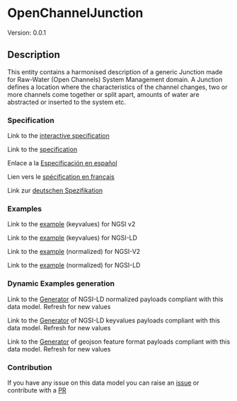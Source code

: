 # OpenChannelJunction
Version: 0.0.1

## Description 

This entity contains a harmonised description of a generic Junction made for Raw-Water (Open Channels) System Management domain. A Junction defines a location where the characteristics of the channel changes, two or more channels come together or split apart, amounts of water are abstracted or inserted to the system etc.
### Specification

Link to the [interactive specification](https://swagger.lab.fiware.org/?url=https://smart-data-models.github.io/dataModel.OpenChannelManagement/OpenChannelJunction/swagger.yaml)

Link to the [specification](https://smart-data-models.github.io/dataModel.OpenChannelManagement/OpenChannelJunction/doc/spec.md)

Enlace a la [Especificación en español](https://smart-data-models.github.io/dataModel.OpenChannelManagement/OpenChannelJunction/doc/spec_ES.md)

Lien vers le [spécification en français](https://smart-data-models.github.io/dataModel.OpenChannelManagement/OpenChannelJunction/doc/spec_FR.md)

Link zur [deutschen Spezifikation](https://smart-data-models.github.io/dataModel.OpenChannelManagement/OpenChannelJunction/doc/spec_DE.md)
### Examples

Link to the [example](https://smart-data-models.github.io/dataModel.OpenChannelManagement/OpenChannelJunction/examples/example.json) (keyvalues) for NGSI v2

Link to the [example](https://smart-data-models.github.io/dataModel.OpenChannelManagement/OpenChannelJunction/examples/example.jsonld) (keyvalues) for NGSI-LD

Link to the [example](https://smart-data-models.github.io/dataModel.OpenChannelManagement/OpenChannelJunction/examples/example-normalized.json) (normalized) for NGSI-V2

Link to the [example](https://smart-data-models.github.io/dataModel.OpenChannelManagement/OpenChannelJunction/examples/example-normalized.jsonld) (normalized) for NGSI-LD
### Dynamic Examples generation

Link to the [Generator](https://smartdatamodels.org/extra/ngsi-ld_generator_v0.92.php?schemaUrl=https://raw.githubusercontent.com/smart-data-models/dataModel.OpenChannelManagement/master/OpenChannelJunction/schema.json&email=info@smartdatamodels.org) of NGSI-LD normalized payloads compliant with this data model. Refresh for new values

Link to the [Generator](https://smartdatamodels.org/extra/ngsi-ld_generator_keyvalues_v0.92.php?schemaUrl=https://raw.githubusercontent.com/smart-data-models/dataModel.OpenChannelManagement/master/OpenChannelJunction/schema.json&email=info@smartdatamodels.org) of NGSI-LD keyvalues payloads compliant with this data model. Refresh for new values

Link to the [Generator](https://smartdatamodels.org/extra/geojson_features_generator_v1.0.php?schemaUrl=https://raw.githubusercontent.com/smart-data-models/dataModel.OpenChannelManagement/master/OpenChannelJunction/schema.json&email=info@smartdatamodels.org) of geojson feature format payloads compliant with this data model. Refresh for new values
### Contribution

 If you have any issue on this data model you can raise an [issue](https://github.com/smart-data-models/dataModel.OpenChannelManagement/issues)  or contribute with a [PR](https://github.com/smart-data-models/dataModel.OpenChannelManagement/pulls)